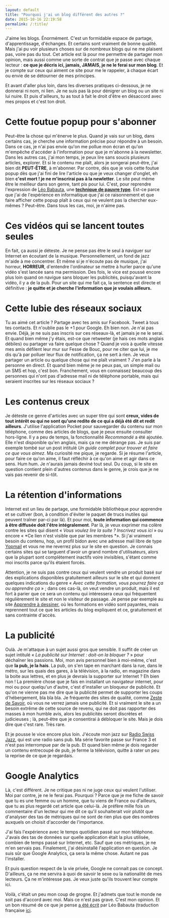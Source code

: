 ```yaml
---
layout: default
title: "Pourquoi j'ai un blog différent des autres ?"
date: 2015-10-16 22:19:58
permalink: /:title/
---
```

J'aime les blogs. Énormément. C'est un formidable espace de partage, d'apprentissage, d'échanges. Et certains sont vraiment de bonne qualité. Mais j'ai pu voir plusieurs choses sur de nombreux blogs qui ne me plaisent pas, voire pas du tout. Cet article est là pour me permettre de partager mon opinion, mais aussi comme une sorte de contrat que je passe avec chaque lecteur : **ce que je décris ici, jamais, JAMAIS, je ne le ferai sur mon blog**. Et je compte sur ceux qui aiment ce site pour me le rappeler, à chaque écart ou envie de se détourner de mes principes.

Et avant d'aller plus loin, dans les diverses pratiques ci-dessous, je ne donnerai ni nom, ni lien. Je ne suis pas là pour dénigrer un blog ou un site ni lui nuire. Et puis d'ailleurs, tu as tout à fait le droit d'être en désaccord avec mes propos et c'est ton droit.

# Cette foutue popup pour s'abonner

Peut-être la chose qui m'énerve le plus. Quand je vais sur un blog, dans certains cas, je cherche une information précise pour répondre à un besoin. Dans ce cas, je n'ai pas envie qu'on me pollue mon écran et qu'on m'empêche d'accéder à l'information pour que je m'abonne à la newsletter. Dans les autres cas, j'ai mon temps, je peux lire sans soucis plusieurs articles, explorer. Et si le contenu me plaît, alors je songerai peut-être, j'ai bien dit **PEUT-ÊTRE**, à m'abonner. Par contre, dès que je vois cette foutue popup dès que j'ai fini de lire l'article ou que je veux changer d'onglet, eh bien **c'est mort ! je ne m'inscrirai pas à la newletter**. Le site peut même être le meilleur dans son genre, tant pis pour lui. C'est, pour reprendre l'expression de [Léo Babauta](https://zenhabits.net/about/), une **[technique de pauvre type](https://habitudes-zen.net/2013/sornettes-le-guide-pour-faire-ce-que-vous-aimez/)**. Est-ce parce que j'ai de l'expérience en informatique que j'ai ce raisonnement et que faire afficher cette popup plaît à ceux qui ne veulent pas la chercher eux-mêmes ? Peut-être. Dans tous les cas, moi, je n'aime pas.

# Ces vidéos qui se lancent toutes seules

En fait, ça aussi je déteste. Je ne pense pas être le seul à naviguer sur Internet en écoutant de la musique. Personnellement, un fond de jazz m'aide à me concentrer. Et même si je n'écoute pas de musique, j'ai horreur, **HORREUR**, d'entendre l'ordinateur se mettre à hurler parce qu'une vidéo s'est lancée sans ma permission. Des fois, le vice est poussé encore plus loin quand on navigue sans bloquer les publicités, puisqu'avant la vidéo, il y a de la pub. Pour un site qui me fait ça, la sentence est directe et définitive : **je quitte et je cherche l'information que je voulais ailleurs.**

# Cette lubie des réseaux sociaux

Tu as aimé cet article ? Partage avec tes amis sur Facebook. Tweet à tous tes contacts. Et n'oublie pas le +1 pour Google. Eh bien non. Je n'ai pas envie. Déjà, je ne suis pas inscris sur ces réseaux-là, et jamais je ne le serai. Et quand bien même j'y étais, est-ce que retweeter (je hais ces mots anglais débiles) ou partager va faire quelque chose ? Quand je vois à quelle vitesse mes amis défilent leur mur sur Fesse de Bouc, pour ne citer que lui, je me dis qu'à par polluer leur flux de notification, ça ne sert à rien. Je veux partager un article ou quelque chose qui me plaît vraiment ? J'en parle à la personne en direct. Et quand bien même je ne peux pas, un simple mail ou un SMS et hop, c'est bon. Franchement, vous en connaissez beaucoup des personnes qui n'ont pas d'adresse mail ni de téléphone portable, mais qui seraient inscrites sur les réseaux sociaux ?

# Les contenus creux

Je déteste ce genre d'articles avec un super titre qui sont **creux, vides de tout intérêt ou qui ne sont qu'une redite de ce qui a déjà été dit et redit ailleurs**. J'utilise l'application Pocket pour sauvegarder du contenu sur mon téléphone, comme des articles de blogs, que je peux ensuite consulter hors-ligne. Il y a peu de temps, la fonctionnalité *Recommandé* a été ajoutée. Elle n'est disponible qu'en anglais, mais ça ne me dérange pas. Je suis par exemple tombé sur un post intitulé *Un guide complet pour trouver et faire ce que vous aimez*. Ma curiosité me pique, je regarde. Si je résume l'article, pour faire ce qu'on aime, il faut réfléchir à ce qu'on aime et agir dans ce sens. Hum hum. Je n'aurais jamais deviné tout seul. Du coup, si le site en question contient plein d'autres contenus dans le genre, je crois que je ne vais pas revenir de si-tôt.

# La rétention d'informations

Internet est un lieu de partage, une formidable bibliothèque pour apprendre et se cultiver (bon, à condition d'éviter le paquet de trucs inutiles qui peuvent traîner par-ci par là). Et pour moi, **toute information qui commence à être diffusée doit l'être intégralement**. Par là, je veux exprimer ma colère contre les sites qui disent « *Vous voulez lire la suite ? Inscrivez vous ici* » ou encore « *Ce lien n'est visible que par les membres *». Si j'ai vraiment besoin du contenu, hop, un profil bidon avec une adresse mail libre de type [Yopmail](http://www.yopmail.com/) et vous ne me reverrez plus sur le site en question. Je connais certains sites qui se targuent d'avoir un grand nombre d'utilisateurs, alors que la plupart sont complètement inactifs voire invisibles, s'étant comme moi inscrits parce qu'ils étaient forcés.

Attention, je ne suis pas contre ceux qui veulent vendre un produit basé sur des explications disponibles gratuitement ailleurs sur le site et qui donnent quelques indications du genre « *Avec cette formation, vous pourrez faire ça ou apprendre ça* » ; dans ces cas-là, on veut vendre un produit, mais il est fort à parier que ce sera un contenu qui intéressera ceux qui fréquentent régulièrement le site et non le visiteur de passage. Je pense par exemple au site [Apprendre à dessiner](https://www.apprendre-a-dessiner.org/), où les formations en vidéo sont payantes, mais reprennent tout ce que les articles du blog expliquent et ce, gratuitement et sans contrainte d'accès.

# La publicité

Oulà. Je m'attaque à un sujet aussi gros que sensible. Il suffit de créer un sujet intitulé « *La publicité sur Internet : doit-on la bloquer ?* » pour déchaîner les passions. Moi, mon avis personnel bien à moi-même, c'est que **la pub, je la hais**. La pub, on s'en tape en marchant dans la rue, dans le métro, sur les quais des gares, à la télévision, à la radio, en magazine dans la boite aux lettres, et en plus je devrais la supporter sur Internet ? Eh bien non ! La première chose que je fais en installant un navigateur internet, pour moi ou pour quelqu'un d'autre, c'est d'installer un bloqueur de publicité. Et qu'on ne vienne pas me dire que la publicité permet de supporter les coups d'hébergement, bla bla bla. Je fréquente des sites de qualité, comme [Zeste de Savoir](https://zestedesavoir.com/), où vous ne verrez jamais une publicité. Et si vraiment le site a un besoin extrême de cette source de revenu, qui ne doit pas rapporter des masses à mon humble avis, alors les publicités seront discrètes et judicieuses ; là, peut-être que je consentirai à débloquer le site. Mais je dois dire que c'est rare. Très rare.

Et je pousse le vice encore plus loin. J'écoute mon jazz sur [Radio Swiss Jazz](http://www.radioswissjazz.ch/fr/radio/notre-radio-en-bref), qui est une radio sans pub. Ma série favorite passe sur France 3 et n'est pas interrompue par de la pub. Et quand bien même je dois regarder un contenu entrecoupé de pub, je ferme la télévision, quitte à rater un peu la reprise de ce que je regardais.

# Google Analytics

Là, c'est différent. Je ne critique pas ni ne juge ceux qui veulent l'utiliser. Moi par contre, je ne le ferai pas. Pourquoi ? Parce que je me fiche de savoir que tu es une femme ou un homme, que tu viens de France ou d'ailleurs, que tu as plus regardé cet article que celui-là. Je préfère mille fois un commentaire d'un lecteur qui me dit ce qu'il souhaiterait voir plutôt que d'analyser des tas de métriques qui ne sont de rien plus que des nombres auxquels on choisit d'accorder de l'importance.

J'ai fais l'expérience avec le temps quotidien passé sur mon téléphone. J'avais des tas de données sur quelle application était la plus utilisée, combien de temps passé sur Internet, etc. Sauf que ces métriques, je ne m'en servais pas. Finalement, j'ai désinstallé l'application en question. Je suis sûr que Google Analytics, ça sera la même chose. Autant ne pas l'installer.

Et puis question respect de la vie privée, Google ne connait pas ce concept. D'ailleurs, ça ne me servira à quoi de savoir le sexe ou la nationalité de mes lecteurs. Ça ne m'intéresse pas. Je veux juste qu'ils trouvent leur compte ici.

Voilà, c'était un peu mon coup de grogne. Et j'admets que tout le monde ne soit pas d'accord avec moi. Mais ce n'est pas grave. C'est mon opinion. Et un bon résumé de ce que je pense [a été écrit](http://zenhabits.net/shhh/) par Léo Babauta (traduction française [ici](https://habitudes-zen.net/2013/la-theorie-de-linfluence-calme/).